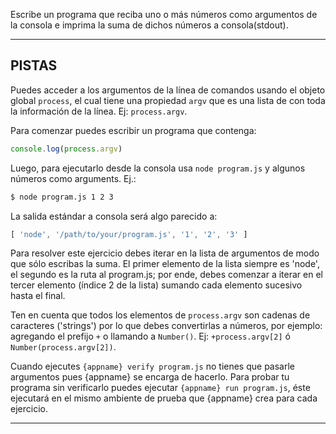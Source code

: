 Escribe un programa  que reciba uno o más números como argumentos de la consola e imprima la suma de dichos números a consola(stdout).

----------------------------------------------------------------------
## PISTAS

Puedes acceder a los argumentos de la línea de comandos usando el objeto global `process`, el cual tiene una propiedad `argv` que es una lista de con toda la información de la línea. Ej: `process.argv`.

Para comenzar puedes escribir un programa que contenga:

```js
console.log(process.argv)
```

Luego, para ejecutarlo desde la consola usa `node program.js` y algunos números como arguments. Ej.:

```sh
$ node program.js 1 2 3
```

La salida estándar a consola será algo parecido a:

```js
[ 'node', '/path/to/your/program.js', '1', '2', '3' ]
```

Para resolver este ejercicio debes iterar en la lista de argumentos de modo que sólo escribas la suma. El primer elemento de la lista siempre es 'node', el segundo es la ruta al program.js; por ende, debes comenzar a iterar en el tercer elemento (índice 2 de la lista) sumando cada elemento sucesivo hasta el final.

Ten en cuenta que todos los elementos de `process.argv` son cadenas de caracteres ('strings') por lo que debes convertirlas a números, por ejemplo: agregando el prefijo `+` o llamando a `Number()`. Ej: `+process.argv[2]` ó `Number(process.argv[2])`.

Cuando ejecutes `{appname} verify program.js` no tienes que pasarle argumentos pues {appname} se encarga de hacerlo. Para probar tu programa sin verificarlo puedes ejecutar `{appname} run program.js`, éste ejecutará en el mismo ambiente de prueba que {appname} crea para cada ejercicio.

----------------------------------------------------------------------

